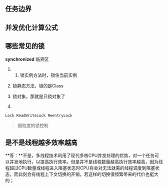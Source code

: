 ## 任务边界

## 并发优化计算公式

## 哪些常见的锁

**synchronized** 临界区

1. 1. 锁实例方法时，锁住当前实例

  2. 锁静态方法，锁的是Class

  3. 锁对象，那就是只锁对象了

  4. 

    Lock ReadWriteLock ReentryLock



> 细粒度的锁控制

## 是不是线程越多效率越高

**答：**不是，多线程技术利用了现代多核CPU并发处理的优势，对一个任务可以并发地执行，以提高执行效率。但是并不是线程数量越高执行效率越高，因为线程超过CPU数量或线程进入阻塞状态时CPU将会对无法就需的线程调度到阻塞状态，而此刻会有线程上下文切换的开销，若这样的切换很频繁带来的代价也挺大的；

